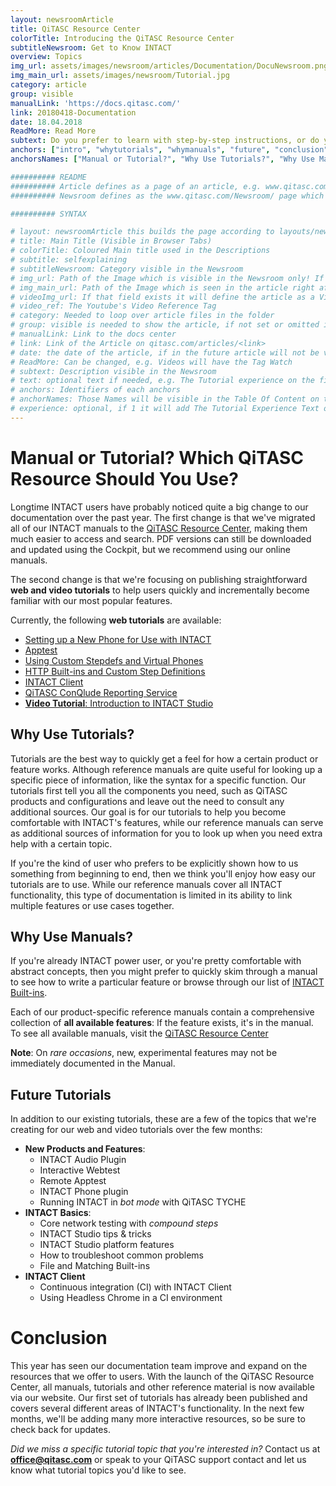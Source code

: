 ```yaml
---
layout: newsroomArticle
title: QiTASC Resource Center
colorTitle: Introducing the QiTASC Resource Center
subtitleNewsroom: Get to Know INTACT
overview: Topics
img_url: assets/images/newsroom/articles/Documentation/DocuNewsroom.png
img_main_url: assets/images/newsroom/Tutorial.jpg
category: article
group: visible
manualLink: 'https://docs.qitasc.com/'
link: 20180418-Documentation
date: 18.04.2018
ReadMore: Read More
subtext: Do you prefer to learn with step-by-step instructions, or do you enjoy figuring things out on your own? This year we launched the QiTASC Resource Center, which contains all our manuals, tutorials and other helpful documents.
anchors: ["intro", "whytutorials", "whymanuals", "future", "conclusion"]
anchorsNames: ["Manual or Tutorial?", "Why Use Tutorials?", "Why Use Manuals?", "Future Tutorials", "Conclusion"]

########## README
########## Article defines as a page of an article, e.g. www.qitasc.com/articles/20180320-VirtualPhones
########## Newsroom defines as the www.qitasc.com/Newsroom/ page which contains the articles

########## SYNTAX

# layout: newsroomArticle this builds the page according to layouts/newsroomArticle.html
# title: Main Title (Visible in Browser Tabs)
# colorTitle: Coloured Main title used in the Descriptions
# subtitle: selfexplaining
# subtitleNewsroom: Category visible in the Newsroom
# img_url: Path of the Image which is visible in the Newsroom only! If '/' is at beginning of path it is the global like baseurl/path
# img_main_url: Path of the Image which is seen in the article right after the Title and subtext
# videoImg_url: If that field exists it will define the article as a Video and takes the image as a preview in the newsroom
# video_ref: The Youtube's Video Reference Tag
# category: Needed to loop over article files in the folder
# group: visible is needed to show the article, if not set or omitted it will not appear
# manualLink: Link to the docs center
# link: Link of the Article on qitasc.com/articles/<link>
# date: the date of the article, if in the future article will not be visible
# ReadMore: Can be changed, e.g. Videos will have the Tag Watch
# subtext: Description visible in the Newsroom
# text: optional text if needed, e.g. The Tutorial experience on the field experience takes the text message.
# anchors: Identifiers of each anchors
# anchorNames: Those Names will be visible in the Table Of Content on the Article View
# experience: optional, if 1 it will add The Tutorial Experience Text on top of the article -> More infos are in the layout
---
```




# Manual or Tutorial? Which QiTASC Resource Should You Use? <A name="intro"></a>

Longtime INTACT users have probably noticed quite a big change to our documentation over the past year.
The first change is that we've migrated all of our INTACT manuals to the [QiTASC Resource Center](http://docs.qitasc.com), making them much easier to access and search. PDF versions can still be downloaded and updated using the Cockpit, but we recommend using our online manuals.

The second change is that we're focusing on publishing straightforward **web and video tutorials** to help users quickly and incrementally become familiar with our most popular features.

Currently, the following **web tutorials** are available:
* [Setting up a New Phone for Use with INTACT](https://docs.qitasc.com/tutorials/PhoneSetup/phonesetup/)
* [Apptest](https://docs.qitasc.com/tutorials/AppTest/apptestintro/)
* [Using Custom Stepdefs and Virtual Phones](https://docs.qitasc.com/tutorials/AppTest/apptestintro/)
* [HTTP Built-ins and Custom Step Definitions](https://docs.qitasc.com/tutorials/HTTPBuiltins/httpintro/)
* [INTACT Client](https://docs.qitasc.com/tutorials/HTTPBuiltins/httpintro/)
* [QiTASC ConQlude Reporting Service](https://docs.qitasc.com/tutorials/Conqlude/conqludeintro/)
* [**Video Tutorial**: Introduction to INTACT Studio](https://www.youtube.com/watch?v=pSRzmsQjeIs)


## Why Use Tutorials? <a name="whytutorials"></a>
Tutorials are the best way to quickly get a feel for how a certain product or feature works. Although reference manuals are quite useful for looking up a specific piece of information, like the syntax for a specific function. Our tutorials first tell you all the components you need, such as QiTASC products and configurations and leave out the need to consult any additional sources. Our goal is for our tutorials to help you become comfortable with INTACT's features, while our reference manuals can serve as additional sources of information for you to look up when you need extra help with a certain topic.

If you're the kind of user who prefers to be explicitly shown how to us something from beginning to end, then we think you'll enjoy how easy our tutorials are to use. While our reference manuals cover all INTACT functionality, this type of documentation is limited in its ability to link multiple features or use cases together.

## Why Use Manuals? <a name="whymanuals"></a>
If you're already INTACT power user, or you're pretty comfortable with abstract concepts, then you might prefer to quickly skim through a manual to see how to write a particular feature or browse through our list of [INTACT Built-ins](https://docs.qitasc.com/builtins/introduction/).

Each of our product-specific reference manuals contain a comprehensive collection of **all available features**: If the feature exists, it's in the manual. To see all available manuals, visit the [QiTASC Resource Center](http://docs.qitasc.com)

**Note**: On *rare occasions*, new, experimental features may not be immediately documented in the Manual.

## Future Tutorials <a name="future"></a>
In addition to our existing tutorials, these are a few of the topics that we're creating for our web and video tutorials over the few months:
* **New Products and Features**:
  * INTACT Audio Plugin
  * Interactive Webtest
  * Remote Apptest
  * INTACT Phone plugin
  * Running INTACT in *bot mode* with QiTASC TYCHE
* **INTACT Basics**:
  * Core network testing with *compound steps*
  * INTACT Studio tips & tricks
  * INTACT Studio platform features
  * How to troubleshoot common problems
  * File and Matching Built-ins
* **INTACT Client**
  * Continuous integration (CI) with INTACT Client
  * Using Headless Chrome in a CI environment

# Conclusion <A name="conclusion"></a>
This year has seen our documentation team improve and expand on the resources that we offer to users. With the launch of the QiTASC Resource Center, all manuals, tutorials and other reference material is now available via our website. Our first set of tutorials has already been published and covers several different areas of INTACT's functionality. In the next few months, we'll be adding many more interactive resources, so be sure to check back for updates.

*Did we miss a specific tutorial topic that you're interested in?* Contact us at **office@qitasc.com** or speak to your QiTASC support contact and let us know what tutorial topics you'd like to see.
